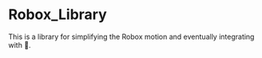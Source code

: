 Robox_Library
=============

This is a library for simplifying the Robox motion and eventually integrating with :turtle:.
